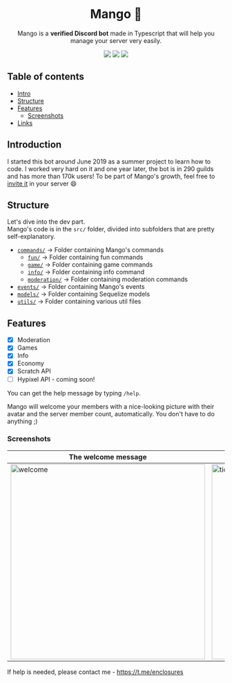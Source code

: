 <div align="center">
    <h1>Mango 🥭</h1>
    <p>Mango is a <b>verified Discord bot</b> made in Typescript that will help you manage your server very easily.</p>
    <p>
        <img src="https://github.com/mazzlabs/Mango/actions/workflows/nodejs.yml/badge.svg" />
        <img src="https://badges.depfu.com/badges/6dea69dd7041b22fb2d1ae17eb72fbe3/overview.svg" />
        <img src="https://img.shields.io/github/license/mazzlabs/Mango" />
    </p>
</div>

## Table of contents
- [Intro](#Introduction)
- [Structure](#Structure)
- [Features](#Features)
    - [Screenshots](#Screenshots)
- [Links](#links)

## Introduction
I started this bot around June 2019 as a summer project to learn how to code. I worked very hard on it and one year later, the bot is in 290 guilds and has more than 170k users! To be part of Mango's growth, feel free to [invite it](https://discord.com/oauth2/authorize?client_id=497443144632238090&permissions=8&scope=bot) in your server :smile:

## Structure
Let's dive into the dev part.
<br>Mango's code is in the ```src/``` folder, divided into subfolders that are pretty self-explanatory.
- [```commands/```](https://github.com/mazzlabs/Mango/tree/master/src/commands) → Folder containing Mango's commands
    - [```fun/```](https://github.com/mazzlabs/Mango/tree/master/src/commands/fun) → Folder containing fun commands
    - [```game/```](https://github.com/mazzlabs/Mango/tree/master/src/commands/game) → Folder containing game commands
    - [```info/```](https://github.com/mazzlabs/Mango/tree/master/src/commands/info) → Folder containing info command
    - [```moderation/```](https://github.com/mazzlabs/Mango/tree/master/src/commands/moderation) → Folder containing moderation commands
- [```events/```](https://github.com/mazzlabs/Mango/tree/master/src/events) → Folder containing Mango's events
- [```models/```](https://github.com/mazzlabs/Mango/tree/master/src/models) → Folder containing Sequelize models
- [```utils/```](https://github.com/mazzlabs/Mango/tree/master/src/utils) → Folder containing various util files

## Features
- [x] Moderation
- [x] Games
- [x] Info
- [x] Economy
- [x] Scratch API 
- [ ] Hypixel API - coming soon!

You can get the help message by typing ```/help```.

Mango will welcome your members with a nice-looking picture with their avatar and the server member count, automatically. You don't have to do anything ;)

### Screenshots
The welcome message | The canvas command
------------------- | ------------------
<img src="https://i.imgur.com/BWYHFlh.png" alt="welcome" width=450> | <img src="https://i.imgur.com/uldNvl9.png" alt="tictactoe" width=450>

If help is needed, please contact me - https://t.me/enclosures
